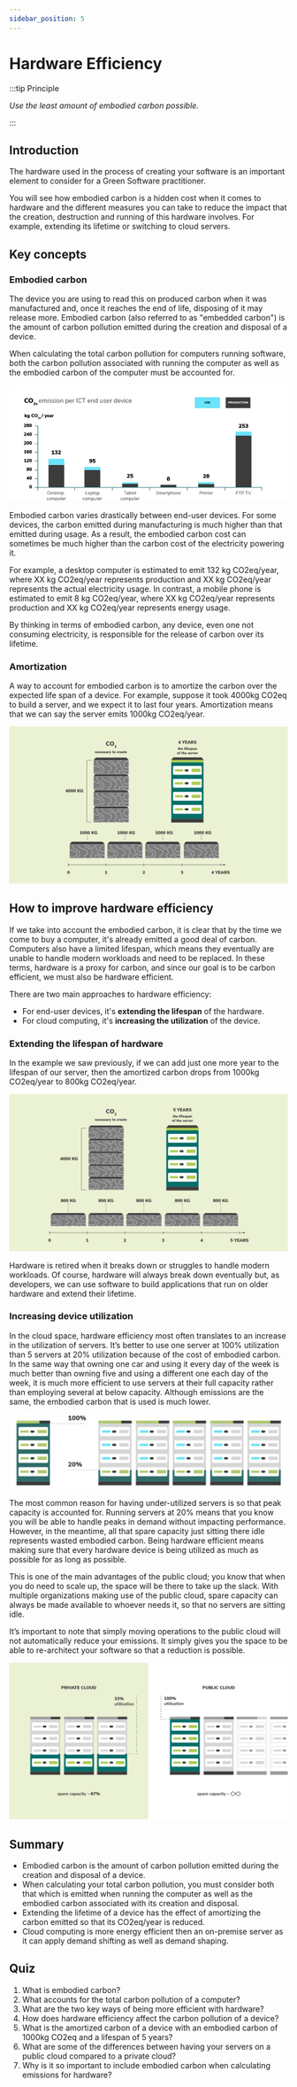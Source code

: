 ```yaml
---
sidebar_position: 5
---
```


# Hardware Efficiency

:::tip Principle

*Use the least amount of embodied carbon possible.*

:::

## Introduction

The hardware used in the process of creating your software is an important element to consider for a Green Software practitioner.

You will see how embodied carbon is a hidden cost when it comes to hardware and the different measures you can take to reduce the impact that the creation, destruction and running of this hardware involves. For example, extending its lifetime or switching to cloud servers.

## Key concepts

### Embodied carbon

The device you are using to read this on produced carbon when it was manufactured and, once it reaches the end of life, disposing of it may release more. Embodied carbon (also referred to as "embedded carbon") is the amount of carbon pollution emitted during the creation and disposal of a device.

When calculating the total carbon pollution for computers running software, both the carbon pollution associated with running the computer as well as the embodied carbon of the computer must be accounted for.

![alt_text](../../src/images/hardware_efficiency.jpg "image_tooltip")

Embodied carbon varies drastically between end-user devices. For some devices, the carbon emitted during manufacturing is much higher than that emitted during usage. As a result, the embodied carbon cost can sometimes be much higher than the carbon cost of the electricity powering it.

For example, a desktop computer is estimated to emit 132 kg CO2eq/year, where XX kg CO2eq/year represents production and XX kg CO2eq/year represents the actual electricity usage. In contrast, a mobile phone is estimated to emit 8 kg CO2eq/year, where XX kg CO2eq/year represents production and XX kg CO2eq/year represents energy usage.

By thinking in terms of embodied carbon, any device, even one not consuming electricity, is responsible for the release of carbon over its lifetime.

### Amortization

A way to account for embodied carbon is to amortize the carbon over the expected life span of a device. For example, suppose it took 4000kg CO2eq to build a server, and we expect it to last four years. Amortization means that we can say the server emits 1000kg CO2eq/year. 

![alt_text](../../src/images/PrinciplesV2-1_amortization.png "image_tooltip")

## How to improve hardware efficiency

If we take into account the embodied carbon, it is clear that by the time we come to buy a computer, it's already emitted a good deal of carbon. Computers also have a limited lifespan, which means they eventually are unable to handle modern workloads and need to be replaced. In these terms, hardware is a proxy for carbon, and since our goal is to be carbon efficient, we must also be hardware efficient.

There are two main approaches to hardware efficiency:

* For end-user devices, it's **extending the lifespan** of the hardware.
* For cloud computing, it's **increasing the utilization** of the device.

### Extending the lifespan of hardware

In the example we saw previously, if we can add just one more year to the lifespan of our server, then the amortized carbon drops from 1000kg CO2eq/year to 800kg CO2eq/year.

![alt_text](../../src/images/PrinciplesV2-1_lifespan.png "image_tooltip")

Hardware is retired when it breaks down or struggles to handle modern workloads. Of course, hardware will always break down eventually but, as developers, we can use software to build applications that run on older hardware and extend their lifetime.

### Increasing device utilization

In the cloud space, hardware efficiency most often translates to an increase in the utilization of servers. It’s better to use one server at 100% utilization than 5 servers at 20% utilization because of the cost of embodied carbon. In the same way that owning one car and using it every day of the week is much better than owning five and using a different one each day of the week, it is much more efficient to use servers at their full capacity rather than employing several at below capacity. Although emissions are the same, the embodied carbon that is used is much lower.

![alt_text](../../src/images/hardware_efficiency4.jpg "image_tooltip")

The most common reason for having under-utilized servers is so that peak capacity is accounted for. Running servers at 20% means that you know you will be able to handle peaks in demand without impacting performance. However, in the meantime, all that spare capacity just sitting there idle represents wasted embodied carbon. Being hardware efficient means making sure that every hardware device is being utilized as much as possible for as long as possible.

This is one of the main advantages of the public cloud; you know that when you do need to scale up, the space will be there to take up the slack. With multiple organizations making use of the public cloud, spare capacity can always be made available to whoever needs it, so that no servers are sitting idle.

It’s important to note that simply moving operations to the public cloud will not automatically reduce your emissions. It simply gives you the space to be able to re-architect your software so that a reduction is possible.

![alt_text](../../src/images/PrinciplesV2-1_public_cloud.png "image_tooltip")

## Summary

* Embodied carbon is the amount of carbon pollution emitted during the creation and disposal of a device.
* When calculating your total carbon pollution, you must consider both that which is emitted when running the computer as well as the embodied carbon associated with its creation and disposal.
* Extending the lifetime of a device has the effect of amortizing the carbon emitted so that its CO2eq/year is reduced.
* Cloud computing is more energy efficient then an on-premise server as it can apply demand shifting as well as demand shaping.

## Quiz

1. What is embodied carbon?
2. What accounts for the total carbon pollution of a computer?
3. What are the two key ways of being more efficient with hardware?
4. How does hardware efficiency affect the carbon pollution of a device?
5. What is the amortized carbon of a device with an embodied carbon of 1000kg CO2eq and a lifespan of 5 years?
6. What are some of the differences between having your servers on a public cloud compared to a private cloud?
7. Why is it so important to include embodied carbon when calculating emissions for hardware?
